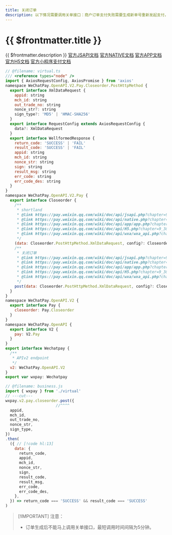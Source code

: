 ```yaml
---
title: 关闭订单
description: 以下情况需要调用关单接口：商户订单支付失败需要生成新单号重新发起支付，要对原订单号调用关单，避免重复支付；系统下单后，用户支付超时，系统退出不再受理，避免用户继续，请调用关单接口。
---
```


# {{ $frontmatter.title }}

{{ $frontmatter.description }} [官方JSAPI文档](https://pay.weixin.qq.com/wiki/doc/api/jsapi.php?chapter=9_3) [官方NATIVE文档](https://pay.weixin.qq.com/wiki/doc/api/native.php?chapter=9_3) [官方APP文档](https://pay.weixin.qq.com/wiki/doc/api/app/app.php?chapter=9_3&index=5) [官方H5文档](https://pay.weixin.qq.com/wiki/doc/api/H5.php?chapter=9_3&index=3) [官方小程序支付文档](https://pay.weixin.qq.com/wiki/doc/api/wxa/wxa_api.php?chapter=9_3)

```js twoslash
// @filename: virtual.ts
/// <reference types="node" />
import { AxiosRequestConfig, AxiosPromise } from 'axios'
namespace WeChatPay.OpenAPI.V2.Pay.Closeorder.PostHttpMethod {
  export interface XmlDataRequest {
    appid: string
    mch_id: string
    out_trade_no: string
    nonce_str?: string
    sign_type?: 'MD5' | 'HMAC-SHA256'
  }
  export interface RequestConfig extends AxiosRequestConfig {
    data?: XmlDataRequest
  }
  export interface WellformedResponse {
    return_code: 'SUCCESS' | 'FAIL'
    result_code: 'SUCCESS' | 'FAIL'
    appid: string
    mch_id: string
    nonce_str: string
    sign: string
    result_msg: string
    err_code: string
    err_code_des: string
  }
}
namespace WeChatPay.OpenAPI.V2.Pay {
  export interface Closeorder {
    /**
     * shortland
     * @link https://pay.weixin.qq.com/wiki/doc/api/jsapi.php?chapter=9_3
     * @link https://pay.weixin.qq.com/wiki/doc/api/native.php?chapter=9_3
     * @link https://pay.weixin.qq.com/wiki/doc/api/app/app.php?chapter=9_3&index=5
     * @link https://pay.weixin.qq.com/wiki/doc/api/H5.php?chapter=9_3&index=3
     * @link https://pay.weixin.qq.com/wiki/doc/api/wxa/wxa_api.php?chapter=9_3
     */
    (data: Closeorder.PostHttpMethod.XmlDataRequest, config?: Closeorder.PostHttpMethod.RequestConfig): AxiosPromise<Closeorder.PostHttpMethod.WellformedResponse>
    /**
     * 关闭订单
     * @link https://pay.weixin.qq.com/wiki/doc/api/jsapi.php?chapter=9_3
     * @link https://pay.weixin.qq.com/wiki/doc/api/native.php?chapter=9_3
     * @link https://pay.weixin.qq.com/wiki/doc/api/app/app.php?chapter=9_3&index=5
     * @link https://pay.weixin.qq.com/wiki/doc/api/H5.php?chapter=9_3&index=3
     * @link https://pay.weixin.qq.com/wiki/doc/api/wxa/wxa_api.php?chapter=9_3
     */
    post(data: Closeorder.PostHttpMethod.XmlDataRequest, config?: Closeorder.PostHttpMethod.RequestConfig): AxiosPromise<Closeorder.PostHttpMethod.WellformedResponse>
  }
}
namespace WeChatPay.OpenAPI.V2 {
  export interface Pay {
    closeorder: Pay.Closeorder
  }
}
namespace WeChatPay.OpenAPI {
  export interface V2 {
    pay: V2.Pay
  }
}
export interface Wechatpay {
  /**
   * APIv2 endpoint
   */
  v2: WeChatPay.OpenAPI.V2
}
export var wxpay: Wechatpay

// @filename: business.js
import { wxpay } from './virtual'
// ---cut---
wxpay.v2.pay.closeorder.post({
                      //^^^^
  appid,
  mch_id,
  out_trade_no,
  nonce_str,
  sign_type,
})
.then(
  ({ // [!code hl:13]
    data: {
      return_code,
      appid,
      mch_id,
      nonce_str,
      sign,
      result_code,
      result_msg,
      err_code,
      err_code_des,
    },
  }) => return_code === 'SUCCESS' && result_code === 'SUCCESS'
)
```

> [!IMPORTANT] 注意：
> - 订单生成后不能马上调用关单接口，最短调用时间间隔为5分钟。
